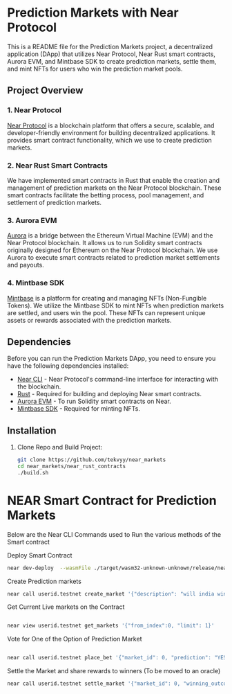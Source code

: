 # Prediction Markets with Near Protocol

This is a README file for the Prediction Markets project, 
a decentralized application (DApp) that utilizes Near Protocol, 
Near Rust smart contracts, Aurora EVM, and Mintbase SDK to create prediction markets, 
settle them, and mint NFTs for users who win the prediction market pools.

## Project Overview

### 1. Near Protocol
[Near Protocol](https://near.org/) is a blockchain platform that offers a secure, scalable, and developer-friendly environment for building decentralized applications. It provides smart contract functionality, which we use to create prediction markets.

### 2. Near Rust Smart Contracts
We have implemented smart contracts in Rust that enable the creation and management of prediction markets on the Near Protocol blockchain. These smart contracts facilitate the betting process, pool management, and settlement of prediction markets.

### 3. Aurora EVM
[Aurora](https://aurora.dev/) is a bridge between the Ethereum Virtual Machine (EVM) and the Near Protocol blockchain. It allows us to run Solidity smart contracts originally designed for Ethereum on the Near Protocol blockchain. We use Aurora to execute smart contracts related to prediction market settlements and payouts.

### 4. Mintbase SDK
[Mintbase](https://mintbase.io/) is a platform for creating and managing NFTs (Non-Fungible Tokens). We utilize the Mintbase SDK to mint NFTs when prediction markets are settled, and users win the pool. These NFTs can represent unique assets or rewards associated with the prediction markets.

## Dependencies

Before you can run the Prediction Markets DApp, you need to ensure you have the following dependencies installed:

- [Near CLI](https://docs.near.org/docs/tools/near-cli) - Near Protocol's command-line interface for interacting with the blockchain.
- [Rust](https://www.rust-lang.org/) - Required for building and deploying Near smart contracts.
- [Aurora EVM](https://aurora.dev/docs/getting-started/installation) - To run Solidity smart contracts on Near.
- [Mintbase SDK](https://github.com/Mintbase/mintbase-sdk) - Required for minting NFTs.

## Installation

1. Clone Repo and Build Project:

   ```bash
   git clone https://github.com/tekvyy/near_markets
   cd near_markets/near_rust_contracts
   ./build.sh


# NEAR Smart Contract for Prediction Markets

Below are the Near CLI Commands used to Run the various methods of the Smart contract

Deploy Smart Contract
```bash
near dev-deploy  --wasmFile ./target/wasm32-unknown-unknown/release/near_rust_contracts.wasm --accountId userid.testnet
```

Create Prediction markets
```bash
near call userid.testnet create_market '{"description": "will india win world cup 2023?", "outcomes": ["YES", "NO"]}' --accountId userid.testnet
```

Get Current Live markets on the Contract
```bash

near view userid.testnet get_markets '{"from_index":0, "limit": 1}'
```

Vote for One of the Option of Prediction Market
```bash

near call userid.testnet place_bet '{"market_id": 0, "prediction": "YES"}' --accountId userid.testnet --amount 0.1

```
Settle the Market and share rewards to winners (To be moved to an oracle)
```bash
near call userid.testnet settle_market '{"market_id": 0, "winning_outcome": "YES"}' --accountId userid.testnet
```

